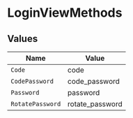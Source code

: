 # LoginViewMethods


## Values

| Name             | Value            |
| ---------------- | ---------------- |
| `Code`           | code             |
| `CodePassword`   | code_password    |
| `Password`       | password         |
| `RotatePassword` | rotate_password  |